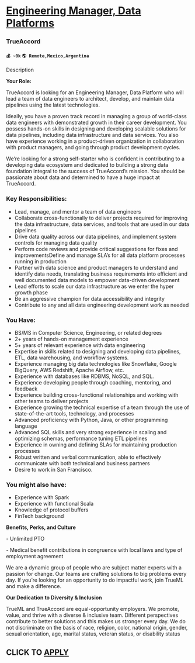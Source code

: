 # [Engineering Manager, Data Platforms](https://www.remotewlb.com/apply/engineering-manager-data-platforms-51592)  
### TrueAccord  
#### `💰 ~0k` `🌎 Remote,Mexico,Argentina`  

Description

**Your Role:**

  

TrueAccord is looking for an Engineering Manager, Data Platform who will lead a team of data engineers to architect, develop, and maintain data pipelines using the latest technologies.

  

Ideally, you have a proven track record in managing a group of world-class data engineers with demonstrated growth in their career development. You possess hands-on skills in designing and developing scalable solutions for data pipelines, including data infrastructure and data services. You also have experience working in a product-driven organization in collaboration with product managers, and going through product development cycles.

  

We’re looking for a strong self-starter who is confident in contributing to a developing data ecosystem and dedicated to building a strong data foundation integral to the success of TrueAccord’s mission. You should be passionate about data and determined to have a huge impact at TrueAccord.

### Key Responsibilities:

  * Lead, manage, and mentor a team of data engineers
  * Collaborate cross-functionally to deliver projects required for improving the data infrastructure, data services, and tools that are used in our data pipelines
  * Drive data quality across our data pipelines, and implement system controls for managing data quality
  * Perform code reviews and provide critical suggestions for fixes and improvementsDefine and manage SLA’s for all data platform processes running in production
  * Partner with data science and product managers to understand and identify data needs, translating business requirements into efficient and well documented data models to empower data-driven development
  * Lead efforts to scale our data infrastructure as we enter the hyper growth phase
  * Be an aggressive champion for data accessibility and integrity
  * Contribute to any and all data engineering development work as needed

### You Have:

  * BS/MS in Computer Science, Engineering, or related degrees
  * 2+ years of hands-on management experience
  * 5+ years of relevant experience with data engineering
  * Expertise in skills related to designing and developing data pipelines, ETL, data warehousing, and workflow systems.
  * Experience managing big data technologies like Snowflake, Google BigQuery, AWS Redshift, Apache Airflow, etc.
  * Experience with databases like RDBMS, NoSQL, and SQL.
  * Experience developing people through coaching, mentoring, and feedback
  * Experience building cross-functional relationships and working with other teams to deliver projects
  * Experience growing the technical expertise of a team through the use of state-of-the-art tools, technology, and processes
  * Advanced proficiency with Python, Java, or other programming language
  * Advanced SQL skills and very strong experience in scaling and optimizing schemas, performance tuning ETL pipelines
  * Experience in owning and defining SLAs for maintaining production processes
  * Robust written and verbal communication, able to effectively communicate with both technical and business partners
  * Desire to work in San Francisco.

### You might also have:

  * Experience with Spark
  * Experience with functional Scala
  * Knowledge of protocol buffers
  * FinTech background

 **Benefits, Perks, and Culture**

\- Unlimited PTO

\- Medical benefit contributions in congruence with local laws and type of employment agreement

We are a dynamic group of people who are subject matter experts with a passion for change. Our teams are crafting solutions to big problems every day. If you’re looking for an opportunity to do impactful work, join TrueML and make a difference.

**Our Dedication to Diversity & Inclusion**

TrueML and TrueAccord are equal-opportunity employers. We promote, value, and thrive with a diverse & inclusive team. Different perspectives contribute to better solutions and this makes us stronger every day. We do not discriminate on the basis of race, religion, color, national origin, gender, sexual orientation, age, marital status, veteran status, or disability status

  
## CLICK TO [APPLY](https://www.remotewlb.com/apply/engineering-manager-data-platforms-51592)


